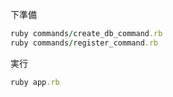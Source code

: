 下準備

```rb
ruby commands/create_db_command.rb
ruby commands/register_command.rb
```

実行

```rb
ruby app.rb
```